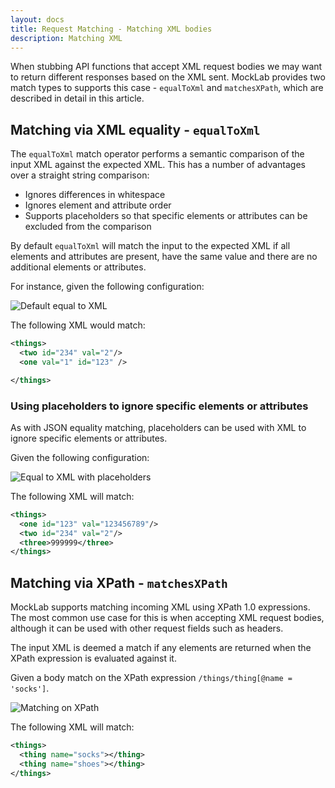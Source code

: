 ```yaml
---
layout: docs
title: Request Matching - Matching XML bodies
description: Matching XML
---
```


When stubbing API functions that accept XML request bodies we may want to
return different responses based on the XML sent. MockLab provides two match types
to supports this case - `equalToXml` and `matchesXPath`, which are described
in detail in this article.


## Matching via XML equality - `equalToXml`

The `equalToXml` match operator performs a semantic comparison of the input XML
against the expected XML. This has a number of advantages over a straight string
comparison:

* Ignores differences in whitespace
* Ignores element and attribute order
* Supports placeholders so that specific elements or attributes can be excluded from the comparison

By default `equalToXml` will match the input to the expected XML if all elements
and attributes are present, have the same value and there are no additional
elements or attributes.

For instance, given the following configuration:

<img src="/images/screenshots/equal-to-xml.png" title="Default equal to XML" />

The following XML would match:

```xml
<things>
  <two id="234" val="2"/>
  <one val="1" id="123" />

</things>
```


### Using placeholders to ignore specific elements or attributes

As with JSON equality matching, placeholders can be used with XML to ignore specific
elements or attributes.

Given the following configuration:

<img src="/images/screenshots/equal-to-xml-with-placeholders.png" title="Equal to XML with placeholders" />

The following XML will match:

```xml
<things>
  <one id="123" val="123456789"/>
  <two id="234" val="2"/>
  <three>999999</three>
</things>
```


## Matching via XPath - `matchesXPath`

MockLab supports matching incoming XML using XPath 1.0 expressions. The most common
use case for this is when accepting XML request bodies, although it can be used
with other request fields such as headers.

The input XML is deemed a match if any elements are returned when the XPath
expression is evaluated against it.

Given a body match on the XPath expression `/things/thing[@name = 'socks']`.

<img src="/images/screenshots/xpath-body-match.png" title="Matching on XPath" />

The following XML will match:

```xml
<things>
  <thing name="socks"></thing>
  <thing name="shoes"></thing>
</things>
```
